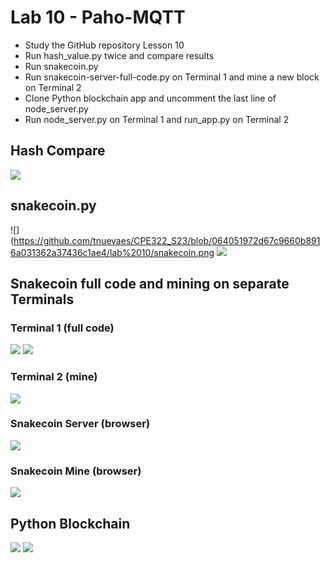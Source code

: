 # Lab 10 - Paho-MQTT
- Study the GitHub repository Lesson 10
- Run hash_value.py twice and compare results
- Run snakecoin.py
- Run snakecoin-server-full-code.py on Terminal 1 and mine a new block on Terminal 2
- Clone Python blockchain app and uncomment the last line of node_server.py
- Run node_server.py on Terminal 1 and run_app.py on Terminal 2

## Hash Compare
![](https://github.com/tnuevaes/CPE322_S23/blob/064051972d67c9660b8916a031362a37436c1ae4/lab%2010/hash_compare.png)

## snakecoin.py
![](https://github.com/tnuevaes/CPE322_S23/blob/064051972d67c9660b8916a031362a37436c1ae4/lab%2010/snakecoin.png
![](https://github.com/tnuevaes/CPE322_S23/blob/064051972d67c9660b8916a031362a37436c1ae4/lab%2010/snakecoin2.png)

## Snakecoin full code and mining on separate Terminals

### Terminal 1 (full code)

![](https://github.com/tnuevaes/CPE322_S23/blob/064051972d67c9660b8916a031362a37436c1ae4/lab%2010/Terminal1_snakecoin_fullcode.png)
![](https://github.com/tnuevaes/CPE322_S23/blob/064051972d67c9660b8916a031362a37436c1ae4/lab%2010/Terminal1_snakecoin_fullcode2.png)

### Terminal 2 (mine)

![](https://github.com/tnuevaes/CPE322_S23/blob/064051972d67c9660b8916a031362a37436c1ae4/lab%2010/Terminal2_snakecoin_mine.png)

### Snakecoin Server (browser)
![](https://github.com/tnuevaes/CPE322_S23/blob/064051972d67c9660b8916a031362a37436c1ae4/lab%2010/browser_snakecoinserver.png)
### Snakecoin Mine (browser)
![](https://github.com/tnuevaes/CPE322_S23/blob/064051972d67c9660b8916a031362a37436c1ae4/lab%2010/browswer_snakecoinmine.png)

## Python Blockchain

![](https://github.com/tnuevaes/CPE322_S23/blob/064051972d67c9660b8916a031362a37436c1ae4/lab%2010/python_blockchain1.png)
![](https://github.com/tnuevaes/CPE322_S23/blob/064051972d67c9660b8916a031362a37436c1ae4/lab%2010/python_blockchain2.png)
